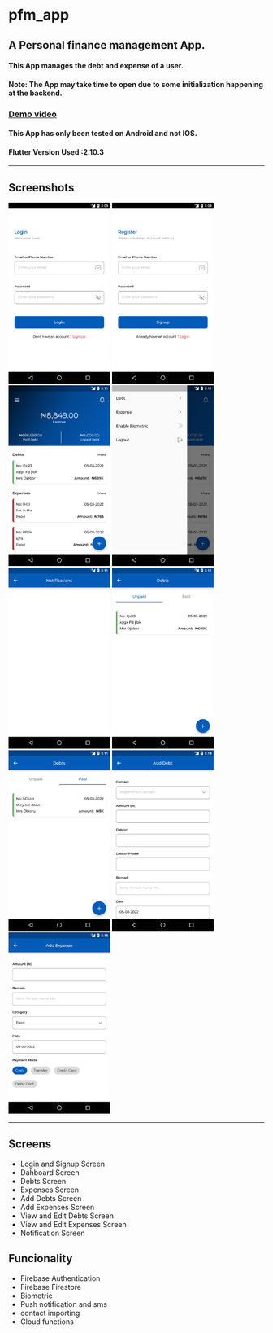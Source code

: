 # pfm_app

A Personal finance management App.
------------- 

#### This App manages the debt and expense of a user.
#### Note: The App may take time to open due to some initialization happening at the backend. 

### [Demo video](https://www.loom.com/share/a65a01056e1a4720bf8694ecd60053c6) 

#### This App has only been tested on Android and not IOS.
#### Flutter Version Used :2.10.3

------------- 


## Screenshots  

<p float="left">
  <img src="screenshots/1.png" width="200" />
  <img src="screenshots/2.png" width="200" /> 
  <img src="screenshots/3.png" width="200" />
  <img src="screenshots/4.png" width="200" />
  <img src="screenshots/5.png" width="200" /> 
  <img src="screenshots/6.png" width="200" />
  <img src="screenshots/7.png" width="200" />
  <img src="screenshots/9.png" width="200" />
  <img src="screenshots/10.png" width="200" />
</p>

------------- 

## Screens  
- Login and Signup Screen 
- Dahboard Screen  
- Debts Screen 
- Expenses Screen 
- Add Debts Screen 
- Add Expenses Screen 
- View and Edit Debts Screen 
- View and Edit Expenses Screen 
- Notification Screen

## Funcionality
- Firebase Authentication
- Firebase Firestore
- Biometric
- Push notification and sms
- contact importing
- Cloud functions



